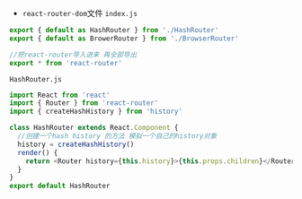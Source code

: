 - `react-router-dom`文件
  `index.js`

```javascript
export { default as HashRouter } from './HashRouter'
export { default as BrowerRouter } from './BrowserRouter'

//把react-router导入进来 再全部导出
export * from 'react-router'
```

`HashRouter.js`

```javascript
import React from 'react'
import { Router } from 'react-router'
import { createHashHistory } from 'history'

class HashRouter extends React.Component {
  //创建一个hash history 的方法 模拟一个自己的history对象
  history = createHashHistory()
  render() {
    return <Router history={this.history}>{this.props.children}</Router>
  }
}
export default HashRouter
```
